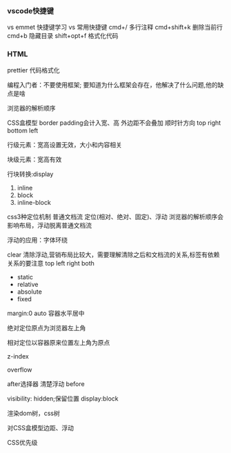 ### vscode快捷键

vs  emmet 快捷键学习
vs  常用快捷键
cmd+/  多行注释
cmd+shift+k 删除当前行
cmd+b 隐藏目录
shift+opt+f 格式化代码

### HTML

prettier 代码格式化

编程入门者：不要使用框架; 要知道为什么框架会存在，他解决了什么问题,他的缺点是啥

浏览器的解析顺序

CSS盒模型
border padding会计入宽、高
外边距不会叠加   顺时针方向 top right bottom left

行级元素：宽高设置无效，大小和内容相关

块级元素：宽高有效

行块转换:display

1. inline
2. block
3. inline-block

css3种定位机制   普通文档流  定位(相对、绝对、固定)、浮动
浏览器的解析顺序会影响布局，浮动脱离普通文档流

浮动的应用：字体环绕

clear 清除浮动,营销布局比较大，需要理解清除之后和文档流的关系,标签有依赖关系的要注意
top left right both

* static
* relative
* absolute
* fixed

margin:0 auto   容器水平居中

绝对定位原点为浏览器左上角

相对定位以容器原来位置左上角为原点

z-index

overflow

after选择器  清楚浮动
before

visibility: hidden;保留位置
display:block

渲染dom树，css树

对CSS盒模型边距、浮动

CSS优先级
